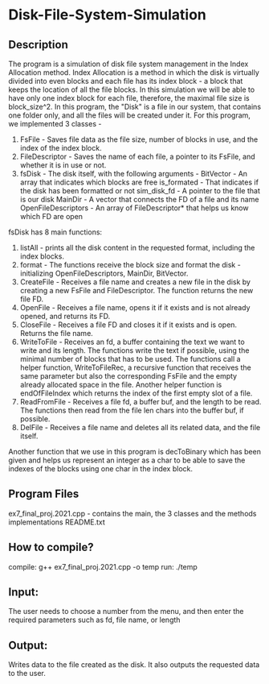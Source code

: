 # Disk-File-System-Simulation


## Description
The program is a simulation of disk file system management in the Index Allocation method.
Index Allocation is a method in which the disk is virtually divided into even blocks and each file has its index block - a block that keeps the location of all the file blocks. In this simulation we will be able to have only one index block for each file, therefore, the maximal file size is block_size^2.
In this program, the "Disk" is a file in our system, that contains one folder only, and all the files will be created under it.
For this program, we implemented 3 classes - 

1. FsFile - Saves file data as the file size, number of blocks in use, and the index of the index block.
2. FileDescriptor - Saves the name of each file, a pointer to its FsFile, and whether it is in use or not.
3. fsDisk - The disk itself, with the following arguments - 
    BitVector - An array that indicates which blocks are free
    is_formated - That indicates if the disk has been formatted or not
    sim_disk_fd - A pointer to the file that is our disk 
    MainDir - A vector that connects the FD of a file and its name
    OpenFileDescriptors - An array of FileDescriptor* that helps us know which FD are open 


fsDisk has 8 main functions:

1. listAll - prints all the disk content in the requested format, including the index blocks.
2. format - The functions receive the block size and format the disk - initializing OpenFileDescriptors, MainDir, BitVector.
3. CreateFile - Receives a file name and creates a new file in the disk by creating a new FsFile and FileDescriptor. The function returns the new file FD.
4. OpenFile - Receives a file name, opens it if it exists and is not already opened, and returns its FD.
5. CloseFile - Receives a file FD and closes it if it exists and is open. Returns the file name.
6. WriteToFile - Receives an fd, a buffer containing the text we want to write and its length. The functions write the text if possible, using the minimal number of blocks that has to be used. The functions call a helper function, WriteToFileRec, a recursive function that receives the same parameter but also the corresponding FsFile and the empty already allocated space in the file. Another helper function is endOfFileIndex which returns the index of the first empty slot of a file.
7. ReadFromFile - Receives a file fd, a buffer buf, and the length to be read. The functions then read from the file len chars into the buffer buf, if possible.
8. DelFile - Receives a file name and deletes all its related data, and the file itself.

Another function that we use in this program is decToBinary which has been given and helps us represent an integer as a char to be able to save the indexes of the blocks using one char in the index block.


## Program Files
ex7_final_proj.2021.cpp - contains the main, the 3 classes and the methods implementations
README.txt

## How to compile?
compile: g++ ex7_final_proj.2021.cpp -o temp
run: ./temp

## Input:
The user needs to choose a number from the menu, and then enter the required parameters such as fd, file name, or length

## Output:
Writes data to the file created as the disk. It also outputs the requested data to the user.
